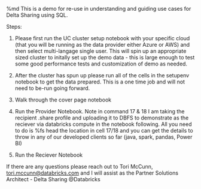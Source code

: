 %md
This is a demo for re-use in understanding and guiding use cases for Delta Sharing using SQL.


Steps: 
1. Please first run the UC cluster setup notebook with your specific cloud (that you will be running as the data provider either Azure or AWS) and then select multi-langage single user. This will spin up an appropriate sized cluster to initally set up the demo data - this is large enough to test some good performance tests and customization of demo as needed. 

2. After the cluster has spun up please run all of the cells in the setupenv notebook to get the data prepared. This is a one time job and will not need to be-run going forward.

3. Walk through the cover page notebook

4. Run the Provider Notebook. Note in command 17 & 18 I am taking the recipient .share profile and uploading it to DBFS to demonstrate as the reciever via databricks compute in the notebook following. All you need to do is %fs head the location in cell 17/18 and you can get the details to throw in any of our developed clients so far (java, spark, pandas, Power BI)

5. Run the Reciever Notebook



If there are any questions please reach out to Tori McCunn, tori.mccunn@databricks.com and I will assist as the Partner Solutions Architect - Delta Sharing @Databricks